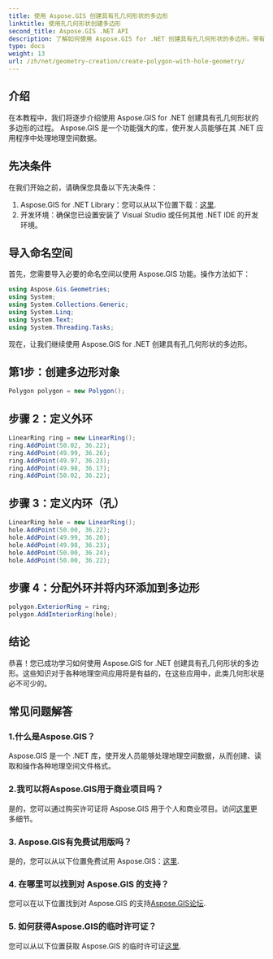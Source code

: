 ```yaml
---
title: 使用 Aspose.GIS 创建具有孔几何形状的多边形
linktitle: 使用孔几何形状创建多边形
second_title: Aspose.GIS .NET API
description: 了解如何使用 Aspose.GIS for .NET 创建具有孔几何形状的多边形。带有代码示例的分步教程。
type: docs
weight: 13
url: /zh/net/geometry-creation/create-polygon-with-hole-geometry/
---
```

## 介绍
在本教程中，我们将逐步介绍使用 Aspose.GIS for .NET 创建具有孔几何形状的多边形的过程。 Aspose.GIS 是一个功能强大的库，使开发人员能够在其 .NET 应用程序中处理地理空间数据。 
## 先决条件
在我们开始之前，请确保您具备以下先决条件：
1. Aspose.GIS for .NET Library：您可以从以下位置下载：[这里](https://releases.aspose.com/gis/net/).
2. 开发环境：确保您已设置安装了 Visual Studio 或任何其他 .NET IDE 的开发环境。
## 导入命名空间
首先，您需要导入必要的命名空间以使用 Aspose.GIS 功能。操作方法如下：

```csharp
using Aspose.Gis.Geometries;
using System;
using System.Collections.Generic;
using System.Linq;
using System.Text;
using System.Threading.Tasks;
```

现在，让我们继续使用 Aspose.GIS for .NET 创建具有孔几何形状的多边形。
## 第1步：创建多边形对象
```csharp
Polygon polygon = new Polygon();
```
## 步骤 2：定义外环
```csharp
LinearRing ring = new LinearRing();
ring.AddPoint(50.02, 36.22);
ring.AddPoint(49.99, 36.26);
ring.AddPoint(49.97, 36.23);
ring.AddPoint(49.98, 36.17);
ring.AddPoint(50.02, 36.22);
```
## 步骤 3：定义内环（孔）
```csharp
LinearRing hole = new LinearRing();
hole.AddPoint(50.00, 36.22);
hole.AddPoint(49.99, 36.20);
hole.AddPoint(49.98, 36.23);
hole.AddPoint(50.00, 36.24);
hole.AddPoint(50.00, 36.22);
```
## 步骤 4：分配外环并将内环添加到多边形
```csharp
polygon.ExteriorRing = ring;
polygon.AddInteriorRing(hole);
```
## 结论
恭喜！您已成功学习如何使用 Aspose.GIS for .NET 创建具有孔几何形状的多边形。这些知识对于各种地理空间应用将是有益的，在这些应用中，此类几何形状是必不可少的。
## 常见问题解答
### 1.什么是Aspose.GIS？
Aspose.GIS 是一个 .NET 库，使开发人员能够处理地理空间数据，从而创建、读取和操作各种地理空间文件格式。
### 2.我可以将Aspose.GIS用于商业项目吗？
是的，您可以通过购买许可证将 Aspose.GIS 用于个人和商业项目。访问[这里](https://purchase.aspose.com/buy)更多细节。
### 3. Aspose.GIS有免费试用版吗？
是的，您可以从以下位置免费试用 Aspose.GIS：[这里](https://releases.aspose.com/).
### 4. 在哪里可以找到对 Aspose.GIS 的支持？
您可以在以下位置找到对 Aspose.GIS 的支持[Aspose.GIS论坛](https://forum.aspose.com/c/gis/33).
### 5. 如何获得Aspose.GIS的临时许可证？
您可以从以下位置获取 Aspose.GIS 的临时许可证[这里](https://purchase.aspose.com/temporary-license/).